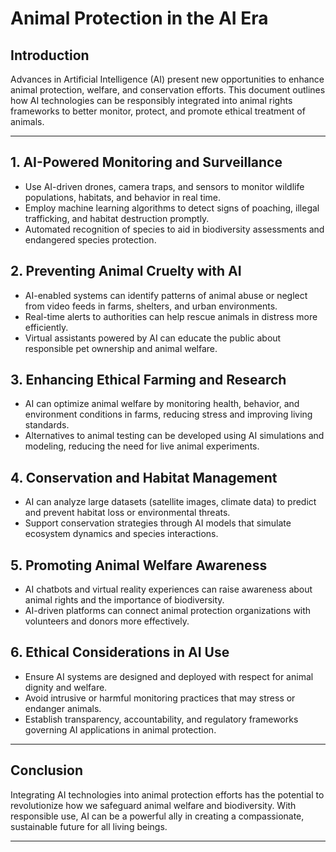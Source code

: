 # Animal Protection in the AI Era

## Introduction  
Advances in Artificial Intelligence (AI) present new opportunities to enhance animal protection, welfare, and conservation efforts. This document outlines how AI technologies can be responsibly integrated into animal rights frameworks to better monitor, protect, and promote ethical treatment of animals.

---

## 1. AI-Powered Monitoring and Surveillance  
- Use AI-driven drones, camera traps, and sensors to monitor wildlife populations, habitats, and behavior in real time.  
- Employ machine learning algorithms to detect signs of poaching, illegal trafficking, and habitat destruction promptly.  
- Automated recognition of species to aid in biodiversity assessments and endangered species protection.

## 2. Preventing Animal Cruelty with AI  
- AI-enabled systems can identify patterns of animal abuse or neglect from video feeds in farms, shelters, and urban environments.  
- Real-time alerts to authorities can help rescue animals in distress more efficiently.  
- Virtual assistants powered by AI can educate the public about responsible pet ownership and animal welfare.

## 3. Enhancing Ethical Farming and Research  
- AI can optimize animal welfare by monitoring health, behavior, and environment conditions in farms, reducing stress and improving living standards.  
- Alternatives to animal testing can be developed using AI simulations and modeling, reducing the need for live animal experiments.

## 4. Conservation and Habitat Management  
- AI can analyze large datasets (satellite images, climate data) to predict and prevent habitat loss or environmental threats.  
- Support conservation strategies through AI models that simulate ecosystem dynamics and species interactions.

## 5. Promoting Animal Welfare Awareness  
- AI chatbots and virtual reality experiences can raise awareness about animal rights and the importance of biodiversity.  
- AI-driven platforms can connect animal protection organizations with volunteers and donors more effectively.

## 6. Ethical Considerations in AI Use  
- Ensure AI systems are designed and deployed with respect for animal dignity and welfare.  
- Avoid intrusive or harmful monitoring practices that may stress or endanger animals.  
- Establish transparency, accountability, and regulatory frameworks governing AI applications in animal protection.

---

## Conclusion  
Integrating AI technologies into animal protection efforts has the potential to revolutionize how we safeguard animal welfare and biodiversity. With responsible use, AI can be a powerful ally in creating a compassionate, sustainable future for all living beings.

---
